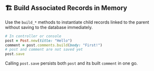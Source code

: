 ## 🏗️ Build Associated Records in Memory

Use the `build_*` methods to instantiate child records linked to the parent without saving to the database immediately.

```ruby
# In controller or console
post = Post.new(title: "Hello")
comment = post.comments.build(body: "First!")
# post and comment are not saved yet
post.save
```

Calling `post.save` persists both `post` and its built `comment` in one go.
